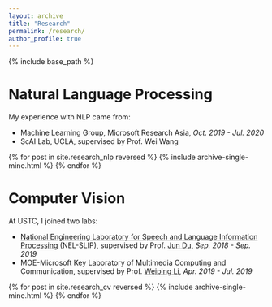 ```yaml
---
layout: archive
title: "Research"
permalink: /research/
author_profile: true
---
```


{% include base_path %}

# Natural Language Processing

My experience with NLP came from:

* Machine Learning Group, Microsoft Research Asia, *Oct. 2019 - Jul. 2020*
* ScAI Lab, UCLA, supervised by Prof. Wei Wang

{% for post in site.research_nlp reversed %}
  {% include archive-single-mine.html %}
{% endfor %}

# Computer Vision

At USTC, I joined two labs:

* [National Engineering Laboratory for Speech and Language Information Processing](http://nelslip.ustc.edu.cn/) (NEL-SLIP), supervised by Prof. [Jun Du](http://staff.ustc.edu.cn/~jundu/The%20team.html), *Sep. 2018 - Sep. 2019*
* MOE-Microsoft Key Laboratory of Multimedia Computing and Communication, supervised by Prof. [Weiping Li](http://dsxt.ustc.edu.cn/zj_ywjs.asp?zzid=1565), *Apr. 2019 - Jul. 2019*

{% for post in site.research_cv reversed %}
  {% include archive-single-mine.html %}
{% endfor %}